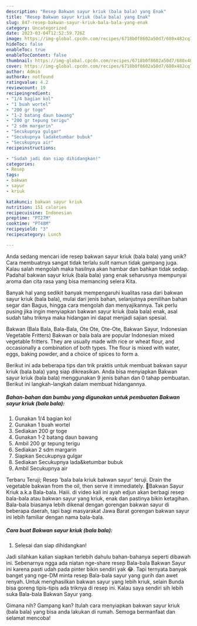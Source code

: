 ```yaml
---
description: "Resep Bakwan sayur kriuk (bala bala) yang Enak"
title: "Resep Bakwan sayur kriuk (bala bala) yang Enak"
slug: 847-resep-bakwan-sayur-kriuk-bala-bala-yang-enak
category: Uncategorized
date: 2023-03-04T12:52:59.726Z
image: https://img-global.cpcdn.com/recipes/6718b0f8602a50d7/680x482cq70/bakwan-sayur-kriuk-bala-bala-foto-resep-utama.jpg
hideToc: false
enableToc: true
enableTocContent: false
thumbnail: https://img-global.cpcdn.com/recipes/6718b0f8602a50d7/680x482cq70/bakwan-sayur-kriuk-bala-bala-foto-resep-utama.jpg
cover: https://img-global.cpcdn.com/recipes/6718b0f8602a50d7/680x482cq70/bakwan-sayur-kriuk-bala-bala-foto-resep-utama.jpg
author: Admin
authorAv: notfound
ratingvalue: 4.2
reviewcount: 19
recipeingredient:
- "1/4 bagian kol"
- "1 buah wortel"
- "200 gr toge"
- "1-2 batang daun bawang"
- "200 gr tepung terigu"
- "2 sdm margarin"
- "Secukupnya gulgar"
- "Secukupnya ladaketumbar bubuk"
- "Secukupnya air"
recipeinstructions:

- "Sudah jadi dan siap dihidangkan!"
categories:
- Resep
tags:
- bakwan
- sayur
- kriuk

katakunci: bakwan sayur kriuk 
nutrition: 151 calories
recipecuisine: Indonesian
preptime: "PT27M"
cooktime: "PT48M"
recipeyield: "3"
recipecategory: Lunch

---
```





Anda sedang mencari ide resep bakwan sayur kriuk (bala bala) yang unik? Cara membuatnya sangat tidak terlalu sulit namun tidak gampang juga. Kalau salah mengolah maka hasilnya akan hambar dan bahkan tidak sedap. Padahal bakwan sayur kriuk (bala bala) yang enak seharusnya mempunyai aroma dan cita rasa yang bisa memancing selera Kita.





Banyak hal yang sedikit banyak mempengaruhi kualitas rasa dari bakwan sayur kriuk (bala bala), mulai dari jenis bahan, selanjutnya pemilihan bahan segar dan Bagus, hingga cara mengolah dan menyajikannya. Tak perlu pusing jika ingin menyiapkan bakwan sayur kriuk (bala bala) enak,      asal sudah tahu triknya maka hidangan ini dapat menjadi sajian spesial.














Bakwan (Bala Bala, Bala-Bala, Ote Ote, Ote-Ote, Bakwan Sayur, Indonesian Vegetable Fritters) Bakwan or bala bala are popular Indonesian mixed vegetable fritters. They are usually made with rice or wheat flour, and occasionally a combination of both types. The flour is mixed with water, eggs, baking powder, and a choice of spices to form a.






Berikut ini ada beberapa tips dan trik praktis untuk membuat bakwan sayur kriuk (bala bala) yang siap dikreasikan. Anda bisa menyiapkan Bakwan sayur kriuk (bala bala) menggunakan 9 jenis bahan dan 0 tahap pembuatan. Berikut ini langkah-langkah dalam membuat hidangannya.

<!--inarticleads1-->

##### Bahan-bahan dan bumbu yang digunakan untuk pembuatan Bakwan sayur kriuk (bala bala):

1. Gunakan 1/4 bagian kol
1. Gunakan 1 buah wortel
1. Sediakan 200 gr toge
1. Gunakan 1-2 batang daun bawang
1. Ambil 200 gr tepung terigu
1. Sediakan 2 sdm margarin
1. Siapkan Secukupnya gulgar
1. Sediakan Secukupnya lada&amp;ketumbar bubuk
1. Ambil Secukupnya air


Terbaru Teruji; Resep &#39;bala bala kriuk bakwan sayur&#39; teruji. Drain the vegetable bakwan from the oil, then serve it immediately. 🍥Bakwan Sayur Kriuk a.k.a Bala-bala. Haiii. di video kali ini ayah edjun akan berbagi resep bala-bala atau bakwan sayur yang kriuk, enak dan pastinya bikin ketagihan. Bala-bala biasanya lebih dikenal dengan gorengan bakwan sayur di beberapa daerah, tapi bagi masyarakat Jawa Barat gorengan bakwan sayur ini lebih familiar dengan nama bala-bala. 

<!--inarticleads2-->

##### Cara buat Bakwan sayur kriuk (bala bala):


1. Selesai dan siap dihidangkan!

Jadi silahkan kalian siapkan terlebih dahulu bahan-bahanya seperti dibawah ini. Sebenarnya ngga ada niatan nge-share resep Bala-bala Bakwan Sayur ini karena pasti udah pada pinter bikin sendiri yak 😂. Tapi ternyata banyak banget yang nge-DM minta resep Bala-bala sayur yang gurih dan awet renyah. Untuk menghasilkan bakwan sayur yang lebih kriuk, selain Bunda bisa goreng tipis-tipis ada triknya di resep ini. Kalau saya sendiri sih lebih suka Bala-bala Bakwan Sayur yang. 

Gimana nih? Gampang kan? Itulah cara menyiapkan bakwan sayur kriuk (bala bala) yang bisa anda lakukan di rumah. Semoga bermanfaat dan selamat mencoba!
